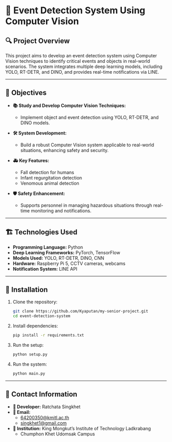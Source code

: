 # 📌 Event Detection System Using Computer Vision

## 🔍 Project Overview  
This project aims to develop an event detection system using Computer Vision techniques to identify critical events and objects in real-world scenarios. The system integrates multiple deep learning models, including YOLO, RT-DETR, and DINO, and provides real-time notifications via LINE.  

---  

## 🎯 Objectives  

- **📚 Study and Develop Computer Vision Techniques:**  
  - Implement object and event detection using YOLO, RT-DETR, and DINO models.  

- **🛠️ System Development:**  
  - Build a robust Computer Vision system applicable to real-world situations, enhancing safety and security.  

- **🚑 Key Features:**  
  - Fall detection for humans  
  - Infant regurgitation detection  
  - Venomous animal detection  
  
- **🛡️ Safety Enhancement:**  
  - Supports personnel in managing hazardous situations through real-time monitoring and notifications.  

---  

## 🏗️ Technologies Used  

- **Programming Language:** Python  
- **Deep Learning Frameworks:** PyTorch, TensorFlow  
- **Models Used:** YOLO, RT-DETR, DINO, CNN  
- **Hardware:** Raspberry Pi 5, CCTV cameras, webcams  
- **Notification System:** LINE API  

---  

## 🚀 Installation  

1. Clone the repository:  
   ```bash  
   git clone https://github.com/Kyaputan/my-senior-project.git
   cd event-detection-system  
   ```  
2. Install dependencies:  
   ```bash  
   pip install -r requirements.txt  
   ```
4. Run the setup:  
   ```bash  
   python setup.py  
   ```  
5. Run the system:  
   ```bash  
   python main.py  
   ```  

---  

## 📧 Contact Information  

- **👤 Developer:** Ratchata Singkhet  
- **📩 Email:**  
  - 64200350@kmitl.ac.th  
  - singkhet1@gmail.com  
- **🏫 Institution:** King Mongkut’s Institute of Technology Ladkrabang  
  - Chumphon Khet Udomsak Campus  

